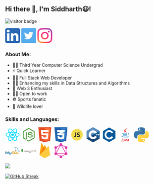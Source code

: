 ## Hi there 👋, I'm Siddharth:smiley:!

![visitor badge](https://visitor-badge.glitch.me/badge?page_id=Gooner1886.visitor-badge)

[![](/Icons/linkedin.png)](https://www.linkedin.com/in/siddharth-sarma-5a17511b9/) [![](/Icons/twitter.png)](https://twitter.com/Sid_Sarma5) [![](/Icons/instagram.png)](https://www.instagram.com/siddharth_sarma5/)

### About Me:

* :man_student: Third Year Computer Science Undergrad 
* :zap: Quick Learner 
* :technologist: Full Stack Web Developer 
* :man_student: Enhancing my skills in Data Structures and Algorithms
* :key: Web 3 Enthusiast
* :office_worker: Open to work
* :soccer: Sports fanatic 
* :tiger: Wildlife lover


### Skills and Languages:
![](/Icons/react.png) ![](/Icons/node.png) ![](/Icons/html.png) ![](/Icons/css.png) ![](/Icons/js.png)
![](/Icons/cpp.png) ![](/Icons/c.png) ![](/Icons/java.png) ![](/Icons/python.png) ![](/Icons/mysql.png)
![](/Icons/mongodb.png) ![](/Icons/firebase.png) ![](/Icons/graphql.png)

<img height="180em" src="https://github-readme-stats.vercel.app/api?username=Gooner1886&show_icons=true&hide_border=true&&count_private=true&include_all_commits=true&theme=radical" />

[![GitHub Streak](https://github-readme-streak-stats.herokuapp.com/?user=Gooner1886&theme=dark)](https://git.io/streak-stats)

<!-- ![Top Langs](https://github-readme-stats.vercel.app/api/top-langs/?username=Gooner1886&layout=compact) -->

<!--
**Gooner1886/Gooner1886** is a ✨ _special_ ✨ repository because its `README.md` (this file) appears on your GitHub profile.

Here are some ideas to get you started:

- 🔭 I’m currently working on ...
- 🌱 I’m currently learning ...
- 👯 I’m looking to collaborate on ...
- 🤔 I’m looking for help with ...
- 💬 Ask me about ...
- 📫 How to reach me: ...
- 😄 Pronouns: ...
- ⚡ Fun fact: ...
-->
